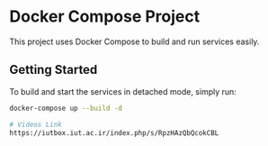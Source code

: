 # Docker Compose Project

This project uses Docker Compose to build and run services easily.

## Getting Started

To build and start the services in detached mode, simply run:

```bash
docker-compose up --build -d

# Videos Link
https://iutbox.iut.ac.ir/index.php/s/RpzHAzQbQcokCBL